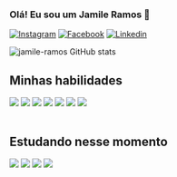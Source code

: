 ### Olá! Eu sou um Jamile Ramos 👋

[![Instagram](https://img.shields.io/badge/Instagram-E4405F?style=for-the-badge&logo=instagram&logoColor=white)](https://www.instagram.com/jamileramosss/)
[![Facebook](https://img.shields.io/badge/Facebook-1877F2?style=for-the-badge&logo=facebook&logoColor=white)](https://www.facebook.com/jamile.silvaramos.3)   [![Linkedin](https://img.shields.io/badge/LinkedIn-0077B5?style=for-the-badge&logo=linkedin&logoColor=white)](https://www.linkedin.com/in/jamile-da-silva-ramos/)

![jamile-ramos GitHub stats](https://github-readme-stats.vercel.app/api?username=jamile-ramos&theme=holi&show_icons=true)

## Minhas habilidades

<div>
    <img src="https://img.shields.io/badge/HTML5-E34F26?style=for-the-badge&logo=html5&logoColor=white" />
    <img src="https://img.shields.io/badge/CSS3-1572B6?style=for-the-badge&logo=css3&logoColor=white" />
    <img src="https://img.shields.io/badge/C-00599C?style=for-the-badge&logo=c&logoColor=white" />
    <img src="https://img.shields.io/badge/Bootstrap-563D7C?style=for-the-badge&logo=bootstrap&logoColor=white" />
    <img src="https://img.shields.io/badge/Java-ED8B00?style=for-the-badge&logo=openjdk&logoColor=white" />
    <img src="	https://img.shields.io/badge/MySQL-00000F?style=for-the-badge&logo=mysql&logoColor=white" />
    <img src="https://img.shields.io/badge/PHP-777BB4?style=for-the-badge&logo=php&logoColor=white" />

</div><br>

## Estudando nesse momento

<div>
    <img src="https://img.shields.io/badge/JavaScript-323330?style=for-the-badge&logo=javascript&logoColor=F7DF1E" />
    <img src="https://img.shields.io/badge/Python-3776AB?style=for-the-badge&logo=python&logoColor=white" />
    <img src="https://img.shields.io/badge/Laravel-FF2D20?style=for-the-badge&logo=laravel&logoColor=white" />
    <img src="https://img.shields.io/badge/Django-092E20?style=for-the-badge&logo=django&logoColor=white" />
</div>
